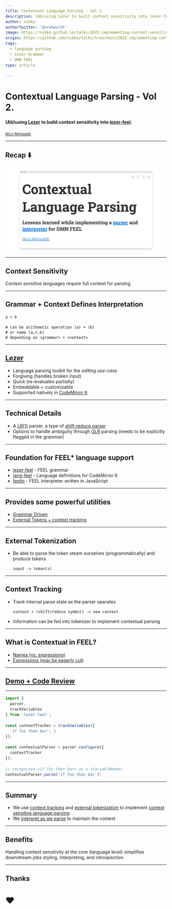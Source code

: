 ```yaml
---
title: Contextual Language Parsing - Vol 2.
description: (Ab)using Lezer to built context sensitivity into lezer-feel.
author: nikku
authorTwitter: '@nrehwaldt'
image: https://nikku.github.io/talks/2022-implementing-context-sensitivity-with-lezer/preview.png
origin: https://github.com/nikku/talks/tree/main/2022-implementing-context-sensitivity-with-lezer
tags:
  - language parsing
  - Lezer Grammar
  - DMN FEEL
type: article

---
```


# Contextual Language Parsing - Vol 2.

#### (Ab)using [Lezer](https://lezer.codemirror.net/) to build context sensitivity into [lezer-feel](https://github.com/nikku/lezer-feel).

<small><a href="https://github.com/nikku">Nico Rehwaldt</a></small>

---

## Recap :arrow_down:

<a href="https://nikku.github.io/talks/2022-context-sensitive-language-parsing-feel/" target="_blank" style="display: block; max-width: 100%; overflow: hidden;">
  <img src="./previous.png" alt="Prior talk slide deck" style="max-width: 100%; max-height: 80%;" />
</a>

---

## Context Sensitivity

_Context sensitive_ languages require full context for parsing.

---

## Grammar + Context Defines Interpretation

```plain
a + b

# can be arithmetic operation (a) + (b)
# or name (a,+,b)
# depending on <grammar> + <context>
```

---

## [Lezer](https://lezer.codemirror.net/)

* Language parsing toolkit for the _editing use-case_
* Forgiving (handles broken input)
* Quick (re-evaluates partially)
* Embeddable + customizable
* Supported natively in [CodeMirror 6](https://codemirror.net/)

---

## Technical Details

* A [LR(1)](https://en.wikipedia.org/wiki/Canonical_LR_parser) parser, a type of [shift-reduce parser](https://en.wikipedia.org/wiki/Shift-reduce_parser)
* Options to handle ambiguity through [GLR](https://en.wikipedia.org/wiki/GLR_parser) parsing (needs to be explicitly flagged in the grammar)

---

## Foundation for FEEL* language support

* [lezer-feel](https://github.com/nikku/lezer-feel) - FEEL grammar
* [lang-feel](https://github.com/nikku/lang-feel) - Language definitions for CodeMirror 6
* [feelin](https://github.com/nikku/feelin) - FEEL interpreter written in JavaScript

---

## Provides some powerful utilities

* [Grammar Driven](https://lezer.codemirror.net/docs/guide/#writing-a-grammar)
* [External Tokens + context tracking](https://lezer.codemirror.net/docs/guide/#external-tokens)

---

## External Tokenization

* Be able to parse the token steam ourselves (programmatically) and produce tokens

    ```
    input -> token(s)
    ```

---

## Context Tracking

* Track internal parse state as the parser operates

    ```
    context + (shift/reduce symbol) -> new context
    ```

* Information can be fed into tokenizer to implement contextual parsing

---

## What is Contextual in FEEL?

* [Names (vs. expressions)](https://nikku.github.io/feel-playground/?e=if+this+then+that&c=%7B%0A++%22if+this+then+that%22%3A+100%0A%7D&t=expression)
* [Expressions (may be eagerly cut)](https://nikku.github.io/feel-playground/?e=1%0A3+%2B+10&c=%7B%0A%7D&t=expression)

---

## [Demo + Code Review](https://github.com/nikku/lezer-feel)

---

```javascript
import {
  parser,
  trackVariables
} from 'lezer-feel';

const contextTracker = trackVariables({
  'if foo then bar': 1
});

const contextualParser = parser.configure({
  contextTracker
});

// recognizes <if foo then bar> as a <VariableName>
contextualParser.parse('if foo then bar');
```

---

## Summary

* We use [context tracking](https://github.com/nikku/lezer-feel/blob/master/src/feel.grammar#L401) and [external tokenization](https://github.com/nikku/lezer-feel/blob/master/src/feel.grammar#L403) to implement [context sensitive language parsing](https://github.com/nikku/lezer-feel/blob/master/src/tokens.js#L221)
* We [interpret as we parse](https://github.com/nikku/lezer-feel/blob/527aba396b8c7d0af2eaaf8cede3c9bed8d17366/src/tokens.js#L771) to maintain the context

---

## Benefits

Handling context sensitivity at the core (language level) simplifies downstream jobs  styling, interpreting, and introspection.

---

## Thanks

# :heart: